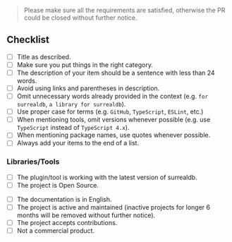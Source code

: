 > Please make sure all the requirements are satisfied, otherwise the PR could be closed without further notice.

## Checklist

- [ ] Title as described.
- [ ] Make sure you put things in the right category.
- [ ] The description of your item should be a sentence with less than 24 words.
- [ ] Avoid using links and parentheses in description. 
- [ ] Omit unnecessary words already provided in the context (e.g. `for surrealdb`, `a library for surrealdb`).
- [ ] Use proper case for terms (e.g. `GitHub`, `TypeScript`, `ESLint`, etc.)
- [ ] When mentioning tools, omit versions whenever possible (e.g. use `TypeScript` instead of `TypeScript 4.x`).
- [ ] When mentioning package names, use quotes whenever possible.
- [ ] Always add your items to the end of a list.

### Libraries/Tools

<!-- Ignore if you are not contributing to Plugins/Tools -->

- [ ] The plugin/tool is working with the latest version of surrealdb.
- [ ] The project is Open Source.
<!-- - [ ] The repo should be at least 30 days old. -->
- [ ] The documentation is in English.
- [ ] The project is active and maintained (inactive projects for longer 6 months will be removed without further notice).
- [ ] The project accepts contributions.
- [ ] Not a commercial product.
